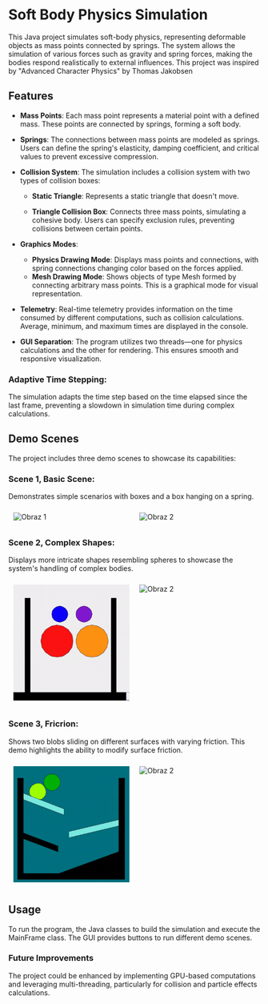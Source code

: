 # Soft Body Physics Simulation
This Java project simulates soft-body physics, representing deformable objects 
as mass points connected by springs. The system allows the simulation of various 
forces such as gravity and spring forces, making the bodies respond realistically 
to external influences. This project was inspired by "Advanced Character Physics" by
Thomas Jakobsen

## Features
- __Mass Points__: Each mass point represents a material point with a defined 
mass. These points are connected by springs, forming a soft body.


- __Springs__: The connections between mass points are modeled as springs. 
Users can define the spring's elasticity, damping coefficient, and critical 
values to prevent excessive compression.


- __Collision System__: The simulation includes a collision system with two types
of collision boxes:

  - __Static Triangle__: Represents a static triangle that doesn't move.

  - __Triangle Collision Box__: Connects three mass points, simulating a cohesive 
body. Users can specify exclusion rules, preventing collisions between certain points.


- __Graphics Modes__:

  - __Physics Drawing Mode__: Displays mass points and connections, with spring 
connections changing color based on the forces applied.
  - __Mesh Drawing Mode__: Shows objects of type Mesh formed by connecting 
arbitrary mass points. This is a graphical mode for visual representation.


- __Telemetry__: Real-time telemetry provides information on the time consumed by 
different computations, such as collision calculations. Average, minimum, and maximum 
times are displayed in the console.

- __GUI Separation__: The program utilizes two threads—one for physics calculations 
and the other for rendering. This ensures smooth and responsive visualization.

### Adaptive Time Stepping: 
The simulation adapts the time step based on the time elapsed since the last frame,
preventing a slowdown in simulation time during complex calculations.

## Demo Scenes
The project includes three demo scenes to showcase its capabilities:

### Scene 1, Basic Scene: 
Demonstrates simple scenarios with boxes and a box hanging on a spring.

<div style="display: flex;">
  <div style="flex: 50%; padding: 10px;">
    <img src="screenshots/Scene1_Graphic.gif" alt="Obraz 1" style="width: 100%; height: auto;">
  </div>
  <div style="flex: 50%; padding: 10px;">
    <img src="screenshots/Scene1_Physic.gif" alt="Obraz 2" style="width: 100%; height: auto;">
  </div>
</div>

### Scene 2, Complex Shapes: 
Displays more intricate shapes resembling spheres to showcase the system's 
handling of complex bodies.

<div style="display: flex;">
  <div style="flex: 50%; padding: 10px;">
    <img src="screenshots/Scene2_Graphic.gif" alt="Obraz 1" style="width: 100%; height: auto;">
  </div>
  <div style="flex: 50%; padding: 10px;">
    <img src="screenshots/Scene2_Physic.gif" alt="Obraz 2" style="width: 100%; height: auto;">
  </div>
</div>

### Scene 3, Fricrion: 
Shows two blobs sliding on different surfaces with varying friction. This demo 
highlights the ability to modify surface friction.

<div style="display: flex;">
  <div style="flex: 50%; padding: 10px;">
    <img src="screenshots/Scene3_Graphic.gif" alt="Obraz 1" style="width: 100%; height: auto;">
  </div>
  <div style="flex: 50%; padding: 10px;">
    <img src="screenshots/Scene3_Physic.gif" alt="Obraz 2" style="width: 100%; height: auto;">
  </div>
</div>

## Usage
To run the program, the Java classes to build the simulation and execute the 
MainFrame class. The GUI provides buttons to run different demo scenes.

### Future Improvements
The project could be enhanced by implementing GPU-based computations and leveraging
multi-threading, particularly for collision and particle effects calculations.